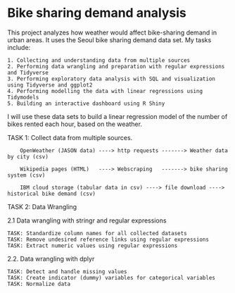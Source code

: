 # Bike sharing demand analysis


This project analyzes how weather would affect bike-sharing demand in urban areas. It uses the Seoul bike sharing demand data set.
My tasks include:

    1. Collecting and understanding data from multiple sources
    2. Performing data wrangling and preparation with regular expressions and Tidyverse
    3. Performing exploratory data analysis with SQL and visualization using Tidyverse and ggplot2
    4. Performing modelling the data with linear regressions using Tidymodels
    5. Building an interactive dashboard using R Shiny


I will use these data sets to build a linear regression model of the number of bikes rented each hour, based on the weather.



TASK 1: Collect data from multiple sources.
        
        OpenWeather (JASON data) ----> http requests -------> Weather data by city (csv)
        
        Wikipedia pages (HTML)   ----> Webscraping   -------> bike sharing system (csv)
        
        IBM cloud storage (tabular data in csv) ----> file download ----> historical bike demand (csv)
        

TASK 2: Data Wrangling


2.1 Data wrangling with stringr and regular expressions 

    TASK: Standardize column names for all collected datasets
    TASK: Remove undesired reference links using regular expressions
    TASK: Extract numeric values using regular expressions

2.2. Data wrangling with dplyr 

    TASK: Detect and handle missing values
    TASK: Create indicator (dummy) variables for categorical variables
    TASK: Normalize data
        
